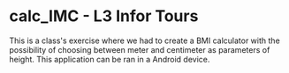 # calc_IMC - L3 Infor Tours

This is a class's exercise where we had to create a BMI calculator with the possibility of choosing between meter and centimeter as parameters of height.
This application can be ran in a Android device.
